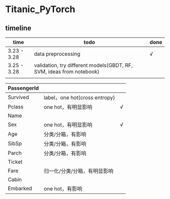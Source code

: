 # Titanic_PyTorch

## timeline

| time        | todo                                                         | done |
| ----------- | ------------------------------------------------------------ | ---- |
| 3.23 - 3.28 | data preprocessing                                           | √    |
| 3.25 - 3.28 | validation, try different models(GBDT, RF, SVM, ideas from notebook) |      |
|             |                                                              |      |

| PassengerId |                               |      |
| ----------- | ----------------------------- | ---- |
| Survived    | label，one hot(cross entropy) |      |
| Pclass      | one hot，有明显影响           | √    |
| Name        |                               |      |
| Sex         | one hot，有明显影响           | √    |
| Age         | 分类/分箱，有影响             |      |
| SibSp       | 分类/分箱，有影响             |      |
| Parch       | 分类/分箱，有影响             |      |
| Ticket      |                               |      |
| Fare        | 归一化/分类/分箱，有明显影响  |      |
| Cabin       |                               |      |
| Embarked    | one hot，有影响               |      |